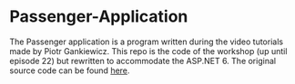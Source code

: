 # Passenger-Application

The Passenger application is a program written during the video tutorials made by Piotr Gankiewicz. This repo is the code of the workshop (up until episode 22) but rewritten to accommodate the ASP.NET 6. The original source code can be found [here](https://github.com/passenger-stack/Passenger).
